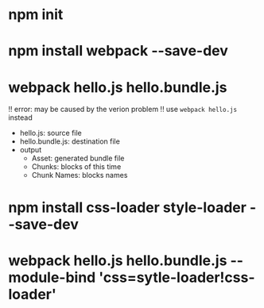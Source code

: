 # npm init
# npm install webpack --save-dev
# webpack hello.js hello.bundle.js
!! error: may be caused by the verion problem
!! use `webpack hello.js` instead
- hello.js: source file
- hello.bundle.js: destination file
- output
  - Asset: generated bundle file
  - Chunks: blocks of this time
  - Chunk Names: blocks names

# npm install css-loader style-loader --save-dev
# webpack hello.js hello.bundle.js --module-bind 'css=sytle-loader!css-loader'

